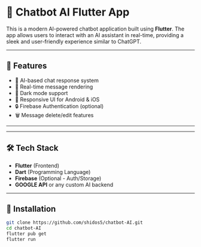 # 🤖 Chatbot AI Flutter App

This is a modern AI-powered chatbot application built using **Flutter**. The app allows users to interact with an AI assistant in real-time, providing a sleek and user-friendly experience similar to ChatGPT.

---

## 🚀 Features

- 🧠 AI-based chat response system
- 💬 Real-time message rendering
- 🌙 Dark mode support
- 📱 Responsive UI for Android & iOS
- 🔒 Firebase Authentication (optional)
- 🗑️ Message delete/edit features


---


---

## 🛠️ Tech Stack

- **Flutter** (Frontend)
- **Dart** (Programming Language)
- **Firebase** (Optional - Auth/Storage)
- **GOOGLE API** or any custom AI backend

---

## 🧰 Installation

```bash
git clone https://github.com/shidos5/chatbot-AI.git
cd chatbot-AI
flutter pub get
flutter run
